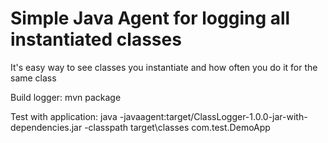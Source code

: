 Simple Java Agent for logging all instantiated classes
======================================================

It's easy way to see classes you instantiate and how often you do it for the same class

Build logger:
mvn package

Test with application:
java -javaagent:target/ClassLogger-1.0.0-jar-with-dependencies.jar -classpath target\classes com.test.DemoApp


